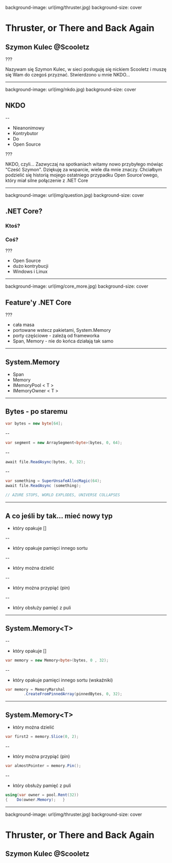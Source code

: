 ﻿background-image: url(img/thruster.jpg)
background-size: cover

# Thruster, or There and Back Again

## Szymon Kulec @Scooletz

???

Nazywam się Szymon Kulec, w sieci posługuję się nickiem Scooletz i muszę się Wam do czegoś przyznać. Stwierdzono u mnie NKDO...

---

background-image: url(img/nkdo.jpg)
background-size: cover

## NKDO

--

- Nieanonimowy
- Kontrybutor
- Do
- Open Source

???

NKDO, czyli...
Zazwyczaj na spotkaniach witamy nowo przybyłego mówiąc "Cześć Szymon". Dziękuję za wsparcie, wiele dla mnie znaczy.
Chciałbym podzielić się historią mojego ostatniego przypadku Open Source'owego, który miał silne połączenie z .NET Core

---

background-image: url(img/question.jpg)
background-size: cover

## .NET Core? 
### Ktoś? 
### Coś?

???

- Open Source
- dużo kontrybucji
- Windows i Linux

---

background-image: url(img/core_more.jpg)
background-size: cover

## Feature'y .NET Core

???

- cała masa
- portowane wstecz pakietami, System.Memory
- porty częściowe - zależą od frameworka
- Span, Memory - nie do końca działają tak samo

---

## System.Memory

- Span
- Memory
- IMemoryPool < T >
- IMemoryOwner < T >

---

## Bytes - po staremu

```c#
var bytes = new byte[64];
```

--

```c#
var segment = new ArraySegment<byte>(bytes, 0, 64);
```

--

```c#
await file.ReadAsync(bytes, 0, 32);
```

--

```c#
var something = SuperUnsafeAllocMagic(64);
await file.ReadAsync (something);

// AZURE STOPS, WORLD EXPLODES, UNIVERSE COLLAPSES
```

---

## A co jeśli by tak... mieć nowy typ

- który opakuje []

--

- który opakuje pamięci innego sortu

--

- który można dzielić

--

- który można przypiąć (pin)

--

- który obsłuży pamięć z puli

---

## System.Memory&lt;T&gt;

--

- który opakuje []
```c#
var memory = new Memory<byte>(bytes, 0 , 32);
```
--

- który opakuje pamięci innego sortu (wskaźniki)
```c#
var memory = MemoryMarshal
        .CreateFromPinnedArray(pinnedBytes, 0, 32);
```

---

## System.Memory&lt;T&gt;

- który można dzielić
```c#
var first2 = memory.Slice(0, 2);
```

--

- który można przypiąć (pin)
```c#
var almostPointer = memory.Pin();
```

--

- który obsłuży pamięć z puli
```c#
using(var owner = pool.Rent(32))
{    Do(owner.Memory);   }
```

---

background-image: url(img/thruster.jpg)
background-size: cover

# Thruster, or There and Back Again

## Szymon Kulec @Scooletz
